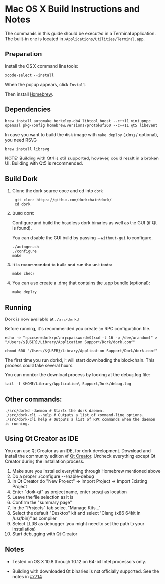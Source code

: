 Mac OS X Build Instructions and Notes
====================================
The commands in this guide should be executed in a Terminal application.
The built-in one is located in `/Applications/Utilities/Terminal.app`.

Preparation
-----------
Install the OS X command line tools:

`xcode-select --install`

When the popup appears, click `Install`.

Then install [Homebrew](http://brew.sh).

Dependencies
----------------------

    brew install automake berkeley-db4 libtool boost --c++11 miniupnpc openssl pkg-config homebrew/versions/protobuf260 --c++11 qt5 libevent

In case you want to build the disk image with `make deploy` (.dmg / optional), you need RSVG

    brew install librsvg

NOTE: Building with Qt4 is still supported, however, could result in a broken UI. Building with Qt5 is recommended.

Build Dork
------------------------

1. Clone the dork source code and cd into `dork`

        git clone https://github.com/dorkchain/dork/
        cd dork

2.  Build dork:

    Configure and build the headless dork binaries as well as the GUI (if Qt is found).

    You can disable the GUI build by passing `--without-gui` to configure.

        ./autogen.sh
        ./configure
        make

3.  It is recommended to build and run the unit tests:

        make check

4.  You can also create a .dmg that contains the .app bundle (optional):

        make deploy

Running
-------

Dork is now available at `./src/dorkd`

Before running, it's recommended you create an RPC configuration file.

    echo -e "rpcuser=dorkrpc\nrpcpassword=$(xxd -l 16 -p /dev/urandom)" > "/Users/${USER}/Library/Application Support/Dork/dork.conf"

    chmod 600 "/Users/${USER}/Library/Application Support/Dork/dork.conf"

The first time you run dorkd, it will start downloading the blockchain. This process could take several hours.

You can monitor the download process by looking at the debug.log file:

    tail -f $HOME/Library/Application\ Support/Dork/debug.log

Other commands:
-------

    ./src/dorkd -daemon # Starts the dork daemon.
    ./src/dork-cli --help # Outputs a list of command-line options.
    ./src/dork-cli help # Outputs a list of RPC commands when the daemon is running.

Using Qt Creator as IDE
------------------------
You can use Qt Creator as an IDE, for dork development.
Download and install the community edition of [Qt Creator](https://www.qt.io/download/).
Uncheck everything except Qt Creator during the installation process.

1. Make sure you installed everything through Homebrew mentioned above
2. Do a proper ./configure --enable-debug
3. In Qt Creator do "New Project" -> Import Project -> Import Existing Project
4. Enter "dork-qt" as project name, enter src/qt as location
5. Leave the file selection as it is
6. Confirm the "summary page"
7. In the "Projects" tab select "Manage Kits..."
8. Select the default "Desktop" kit and select "Clang (x86 64bit in /usr/bin)" as compiler
9. Select LLDB as debugger (you might need to set the path to your installation)
10. Start debugging with Qt Creator

Notes
-----

* Tested on OS X 10.8 through 10.12 on 64-bit Intel processors only.

* Building with downloaded Qt binaries is not officially supported. See the notes in [#7714](https://github.com/bitcoin/bitcoin/issues/7714)
